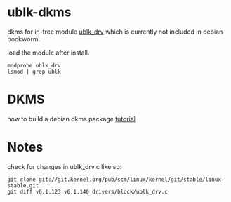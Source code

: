 # ublk-dkms
dkms for in-tree module [ublk_drv](https://git.kernel.org/pub/scm/linux/kernel/git/stable/linux.git/tree/drivers/block/ublk_drv.c) which is currently not included in debian bookworm.

load the module after install.

```
modprobe ublk_drv
lsmod | grep ublk
```

# DKMS
how to build a debian dkms package [tutorial](https://vincent.bernat.ch/en/blog/2018-packaging-driver-debian-dkms)

# Notes

check for changes in ublk_drv.c like so:

```
git clone git://git.kernel.org/pub/scm/linux/kernel/git/stable/linux-stable.git
git diff v6.1.123 v6.1.140 drivers/block/ublk_drv.c
```
